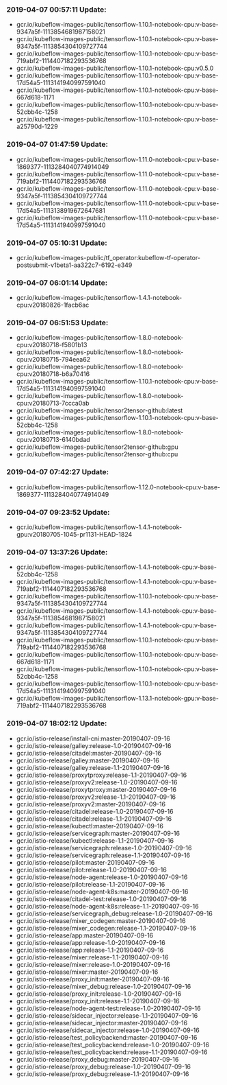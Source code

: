 ### 2019-04-07 00:57:11 Update:

- gcr.io/kubeflow-images-public/tensorflow-1.10.1-notebook-cpu:v-base-9347a5f-1113854681987158021
- gcr.io/kubeflow-images-public/tensorflow-1.10.1-notebook-cpu:v-base-9347a5f-1113854304109727744
- gcr.io/kubeflow-images-public/tensorflow-1.10.1-notebook-cpu:v-base-719abf2-1114407182293536768
- gcr.io/kubeflow-images-public/tensorflow-1.10.1-notebook-cpu:v0.5.0
- gcr.io/kubeflow-images-public/tensorflow-1.10.1-notebook-cpu:v-base-17d54a5-1113141940997591040
- gcr.io/kubeflow-images-public/tensorflow-1.10.1-notebook-cpu:v-base-667d618-1171
- gcr.io/kubeflow-images-public/tensorflow-1.10.1-notebook-cpu:v-base-52cbb4c-1258
- gcr.io/kubeflow-images-public/tensorflow-1.10.1-notebook-cpu:v-base-a25790d-1229
### 2019-04-07 01:47:59 Update:

- gcr.io/kubeflow-images-public/tensorflow-1.11.0-notebook-cpu:v-base-1869377-1113284040774914049
- gcr.io/kubeflow-images-public/tensorflow-1.11.0-notebook-cpu:v-base-719abf2-1114407182293536768
- gcr.io/kubeflow-images-public/tensorflow-1.11.0-notebook-cpu:v-base-9347a5f-1113854304109727744
- gcr.io/kubeflow-images-public/tensorflow-1.11.0-notebook-cpu:v-base-17d54a5-1113138919672647681
- gcr.io/kubeflow-images-public/tensorflow-1.11.0-notebook-cpu:v-base-17d54a5-1113141940997591040
### 2019-04-07 05:10:31 Update:

- gcr.io/kubeflow-images-public/tf_operator:kubeflow-tf-operator-postsubmit-v1beta1-aa322c7-6192-e349
### 2019-04-07 06:01:14 Update:

- gcr.io/kubeflow-images-public/tensorflow-1.4.1-notebook-cpu:v20180826-1facb6ac
### 2019-04-07 06:51:53 Update:

- gcr.io/kubeflow-images-public/tensorflow-1.8.0-notebook-cpu:v20180718-f5801b13
- gcr.io/kubeflow-images-public/tensorflow-1.8.0-notebook-cpu:v20180715-794eea62
- gcr.io/kubeflow-images-public/tensorflow-1.8.0-notebook-cpu:v20180718-b6a70416
- gcr.io/kubeflow-images-public/tensorflow-1.10.1-notebook-cpu:v-base-17d54a5-1113141940997591040
- gcr.io/kubeflow-images-public/tensorflow-1.8.0-notebook-cpu:v20180713-7ccca0ab
- gcr.io/kubeflow-images-public/tensor2tensor-github:latest
- gcr.io/kubeflow-images-public/tensorflow-1.10.1-notebook-cpu:v-base-52cbb4c-1258
- gcr.io/kubeflow-images-public/tensorflow-1.8.0-notebook-cpu:v20180713-6140bdad
- gcr.io/kubeflow-images-public/tensor2tensor-github:gpu
- gcr.io/kubeflow-images-public/tensor2tensor-github:cpu
### 2019-04-07 07:42:27 Update:

- gcr.io/kubeflow-images-public/tensorflow-1.12.0-notebook-cpu:v-base-1869377-1113284040774914049
### 2019-04-07 09:23:52 Update:

- gcr.io/kubeflow-images-public/tensorflow-1.4.1-notebook-gpu:v20180705-1045-pr1131-HEAD-1824
### 2019-04-07 13:37:26 Update:

- gcr.io/kubeflow-images-public/tensorflow-1.4.1-notebook-cpu:v-base-52cbb4c-1258
- gcr.io/kubeflow-images-public/tensorflow-1.4.1-notebook-cpu:v-base-719abf2-1114407182293536768
- gcr.io/kubeflow-images-public/tensorflow-1.10.1-notebook-cpu:v-base-9347a5f-1113854304109727744
- gcr.io/kubeflow-images-public/tensorflow-1.4.1-notebook-cpu:v-base-9347a5f-1113854681987158021
- gcr.io/kubeflow-images-public/tensorflow-1.4.1-notebook-cpu:v-base-9347a5f-1113854304109727744
- gcr.io/kubeflow-images-public/tensorflow-1.10.1-notebook-cpu:v-base-719abf2-1114407182293536768
- gcr.io/kubeflow-images-public/tensorflow-1.10.1-notebook-cpu:v-base-667d618-1171
- gcr.io/kubeflow-images-public/tensorflow-1.10.1-notebook-cpu:v-base-52cbb4c-1258
- gcr.io/kubeflow-images-public/tensorflow-1.10.1-notebook-cpu:v-base-17d54a5-1113141940997591040
- gcr.io/kubeflow-images-public/tensorflow-1.13.1-notebook-gpu:v-base-719abf2-1114407182293536768
### 2019-04-07 18:02:12 Update:

- gcr.io/istio-release/install-cni:master-20190407-09-16
- gcr.io/istio-release/galley:release-1.0-20190407-09-16
- gcr.io/istio-release/citadel:master-20190407-09-16
- gcr.io/istio-release/galley:master-20190407-09-16
- gcr.io/istio-release/galley:release-1.1-20190407-09-16
- gcr.io/istio-release/proxytproxy:release-1.1-20190407-09-16
- gcr.io/istio-release/proxyv2:release-1.0-20190407-09-16
- gcr.io/istio-release/proxytproxy:master-20190407-09-16
- gcr.io/istio-release/proxyv2:release-1.1-20190407-09-16
- gcr.io/istio-release/proxyv2:master-20190407-09-16
- gcr.io/istio-release/citadel:release-1.0-20190407-09-16
- gcr.io/istio-release/citadel:release-1.1-20190407-09-16
- gcr.io/istio-release/kubectl:master-20190407-09-16
- gcr.io/istio-release/servicegraph:master-20190407-09-16
- gcr.io/istio-release/kubectl:release-1.1-20190407-09-16
- gcr.io/istio-release/servicegraph:release-1.0-20190407-09-16
- gcr.io/istio-release/servicegraph:release-1.1-20190407-09-16
- gcr.io/istio-release/pilot:master-20190407-09-16
- gcr.io/istio-release/pilot:release-1.0-20190407-09-16
- gcr.io/istio-release/node-agent:release-1.0-20190407-09-16
- gcr.io/istio-release/pilot:release-1.1-20190407-09-16
- gcr.io/istio-release/node-agent-k8s:master-20190407-09-16
- gcr.io/istio-release/citadel-test:release-1.0-20190407-09-16
- gcr.io/istio-release/node-agent-k8s:release-1.1-20190407-09-16
- gcr.io/istio-release/servicegraph_debug:release-1.0-20190407-09-16
- gcr.io/istio-release/mixer_codegen:master-20190407-09-16
- gcr.io/istio-release/mixer_codegen:release-1.1-20190407-09-16
- gcr.io/istio-release/app:master-20190407-09-16
- gcr.io/istio-release/app:release-1.0-20190407-09-16
- gcr.io/istio-release/app:release-1.1-20190407-09-16
- gcr.io/istio-release/mixer:release-1.1-20190407-09-16
- gcr.io/istio-release/mixer:release-1.0-20190407-09-16
- gcr.io/istio-release/mixer:master-20190407-09-16
- gcr.io/istio-release/proxy_init:master-20190407-09-16
- gcr.io/istio-release/mixer_debug:release-1.0-20190407-09-16
- gcr.io/istio-release/proxy_init:release-1.0-20190407-09-16
- gcr.io/istio-release/proxy_init:release-1.1-20190407-09-16
- gcr.io/istio-release/node-agent-test:release-1.0-20190407-09-16
- gcr.io/istio-release/sidecar_injector:release-1.1-20190407-09-16
- gcr.io/istio-release/sidecar_injector:master-20190407-09-16
- gcr.io/istio-release/sidecar_injector:release-1.0-20190407-09-16
- gcr.io/istio-release/test_policybackend:master-20190407-09-16
- gcr.io/istio-release/test_policybackend:release-1.0-20190407-09-16
- gcr.io/istio-release/test_policybackend:release-1.1-20190407-09-16
- gcr.io/istio-release/proxy_debug:master-20190407-09-16
- gcr.io/istio-release/proxy_debug:release-1.0-20190407-09-16
- gcr.io/istio-release/proxy_debug:release-1.1-20190407-09-16
